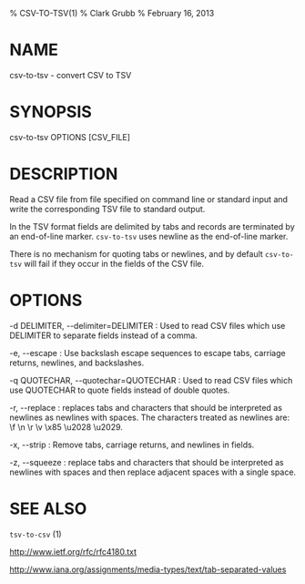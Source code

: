 % CSV-TO-TSV(1)
% Clark Grubb
% February 16, 2013


# NAME

csv-to-tsv - convert CSV to TSV

# SYNOPSIS

csv-to-tsv OPTIONS [CSV_FILE]

# DESCRIPTION

Read a CSV file from file specified on command line or standard input and write the corresponding TSV file to standard output.

In the TSV format fields are delimited by tabs and records are terminated by an end-of-line marker.  `csv-to-tsv` uses newline as the end-of-line marker.

There is no mechanism for quoting tabs or newlines, and by default `csv-to-tsv` will fail if they occur in the fields of the CSV file.  

# OPTIONS

-d DELIMITER, \--delimiter=DELIMITER
: Used to read CSV files which use DELIMITER to separate fields instead of a comma.

-e, \--escape
: Use backslash escape sequences to escape tabs, carriage returns, newlines, and backslashes.

-q QUOTECHAR, \--quotechar=QUOTECHAR
: Used to read CSV files which use QUOTECHAR to quote fields instead of double quotes.

-r, \--replace
: replaces tabs and characters that should be interpreted as newlines as newlines with spaces.  The characters treated as newlines are: \f \n \r \v \x85 \u2028 \u2029.

-x, \--strip
: Remove tabs, carriage returns, and newlines in fields.

-z, \--squeeze
: replace tabs and characters that should be interpreted as newlines with spaces and then replace adjacent spaces with a single space.


# SEE ALSO

`tsv-to-csv` (1)

http://www.ietf.org/rfc/rfc4180.txt

http://www.iana.org/assignments/media-types/text/tab-separated-values
